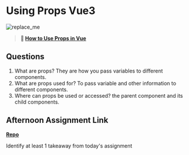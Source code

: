 # Using Props Vue3

![replace_me](https://codeworks.blob.core.windows.net/public/assets/img/illustrations/placeholder.svg)

> **📖 [How to Use Props in Vue](https://codeworksacademy.com/fs-student-guide/resources/wk6/02-Props)**

## Questions

1. What are props?
They are how you pass variables to different components.
2. What are props used for?
To pass variable and other information to different components.
3. Where can props be used or accessed?
the parent component and its child components.

## Afternoon Assignment Link

**[Repo](https://github.com/JeradeaSimmons/NASA.git)**

Identify at least 1 takeaway from today's assignment
